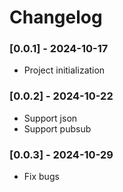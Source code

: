 # Changelog

### [0.0.1] - 2024-10-17
- Project initialization

### [0.0.2] - 2024-10-22
- Support json 
- Support pubsub

### [0.0.3] - 2024-10-29
- Fix bugs
